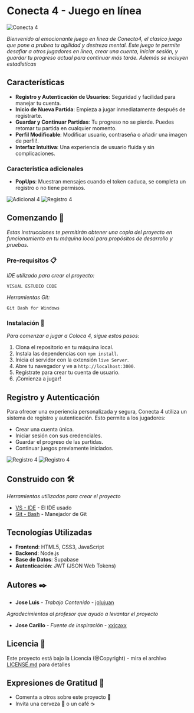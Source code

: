 # Conecta 4 - Juego en línea

![Conecta 4](https://i.postimg.cc/7Z6bch9g/1.png)

_Bienvenido al emocionante juego en linea de Conecta4, el clasico juego que pone a prubea tu agilidad y destreza mental. Este juego te permite desafiar a otros jugadores en línea, crear una cuenta, iniciar sesión, y guardar tu progreso actual para continuar más tarde. Además se incluyen estadisticas_

## Características

- **Registro y Autenticación de Usuarios**: Seguridad y facilidad para manejar tu cuenta.
- **Inicio de Nueva Partida**: Empieza a jugar inmediatamente después de registrarte.
- **Guardar y Continuar Partidas**: Tu progreso no se pierde. Puedes retomar tu partida en cualquier momento.
- **Perfil Modificable**: Modificar usuario, contraseña o añadir una imagen de perfil!.
- **Interfaz Intuitiva**: Una experiencia de usuario fluida y sin complicaciones.

### Caracteristica adicionales
- **PopUps**: Muestran mensajes cuando el token caduca, se completa un registro o no tiene permisos.

![Adicional 4](https://i.postimg.cc/fy7Fswzs/4.png) ![Registro 4](https://i.postimg.cc/xjLBMPKZ/5.png)

## Comenzando 🚀

_Estas instrucciones te permitirán obtener una copia del proyecto en funcionamiento en tu máquina local para propósitos de desarrollo y pruebas._

### Pre-requisitos 📋

_IDE utilizado para crear el proyecto:_

```
VISUAL ESTUDIO CODE
```
_Herramientas Git:_

```
Git Bash for Windows
```

### Instalación 🔧

_Para comenzar a jugar a Coloca 4, sigue estos pasos:_

1. Clona el repositorio en tu máquina local.
2. Instala las dependencias con `npm install`.
3. Inicia el servidor con la extensión `live Server`.
4. Abre tu navegador y ve a `http://localhost:3000`.
5. Regístrate para crear tu cuenta de usuario.
6. ¡Comienza a jugar!

## Registro y Autenticación

Para ofrecer una experiencia personalizada y segura, Conecta 4 utiliza un sistema de registro y autenticación. Esto permite a los jugadores:

- Crear una cuenta única.
- Iniciar sesión con sus credenciales.
- Guardar el progreso de las partidas.
- Continuar juegos previamente iniciados.


![Registro 4](https://i.postimg.cc/VkkTyQ3y/2.png) ![Registro 4](https://i.postimg.cc/3xfqYfTk/3.png)

## Construido con 🛠️

_Herramientas utilizadas para crear el proyecto_

* [VS - IDE](https://code.visualstudio.com/) - El IDE usado
* [Git - Bash](https://git-scm.com/downloads) - Manejador de Git

## Tecnologías Utilizadas

- **Frontend**: HTML5, CSS3, JavaScript
- **Backend**: Node.js
- **Base de Datos**: Supabase
- **Autenticación**: JWT (JSON Web Tokens)

## Autores ✒️

* **Jose Luis** - *Trabajo Contenido* - [jolujuan](https://github.com/jolujuan)

_Agradecimientos al profesor que ayudo a levantar el proyecto_

* **Jose Carillo** - *Fuente de inspiración* - [xxjcaxx](https://github.com/xxjcaxx)

## Licencia 📄

Este proyecto está bajo la Licencia (@Copyright) - mira el archivo [LICENSE.md](LICENSE.md) para detalles

## Expresiones de Gratitud 🎁

* Comenta a otros sobre este proyecto 📢
* Invita una cerveza 🍺 o un café ☕
